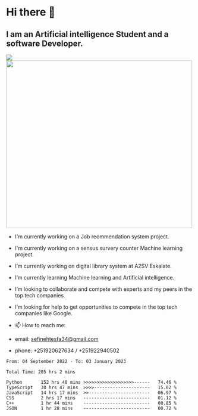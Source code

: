 # Hi there 👋
## I am an Artificial intelligence Student and a software Developer.
<img src = "https://github-readme-stats.vercel.app/api?username=sefinehtesfa34&&show_icons=true&title_color=ffffff&icon_color=bb2acf&text_color=daf7dc&bg_color=151515"/>
<img src="https://wakatime.com/share/@sefinehtesfa34/ae9674e3-b462-4438-9120-52fc3d0ffbbb.png" width ="500" height = "450"/>

- I'm currently working on a Job reommendation system project.
- I'm currently working on a sensus survery counter Machine learning project.
-  I’m currently working on digital library system at A2SV Eskalate.
-  I’m currently learning Machine learning and Artificial intelligence.
-  I’m looking to collaborate and compete with experts and my peers in the top tech companies.
-  I’m looking for help to get opportunities to compete in the top tech companies like Google.

- 📫 How to reach me: 
- email: sefinehtesfa34@gmail.com
- phone: +251920627634 / +251922940502
<!--START_SECTION:waka-->

```text
From: 04 September 2022 - To: 03 January 2023

Total Time: 205 hrs 2 mins

Python       152 hrs 40 mins >>>>>>>>>>>>>>>>>>>------   74.46 %
TypeScript   30 hrs 47 mins  >>>>---------------------   15.02 %
JavaScript   14 hrs 17 mins  >>-----------------------   06.97 %
CSS          2 hrs 17 mins   -------------------------   01.12 %
C++          1 hr 44 mins    -------------------------   00.85 %
JSON         1 hr 28 mins    -------------------------   00.72 %
```

<!--END_SECTION:waka-->
